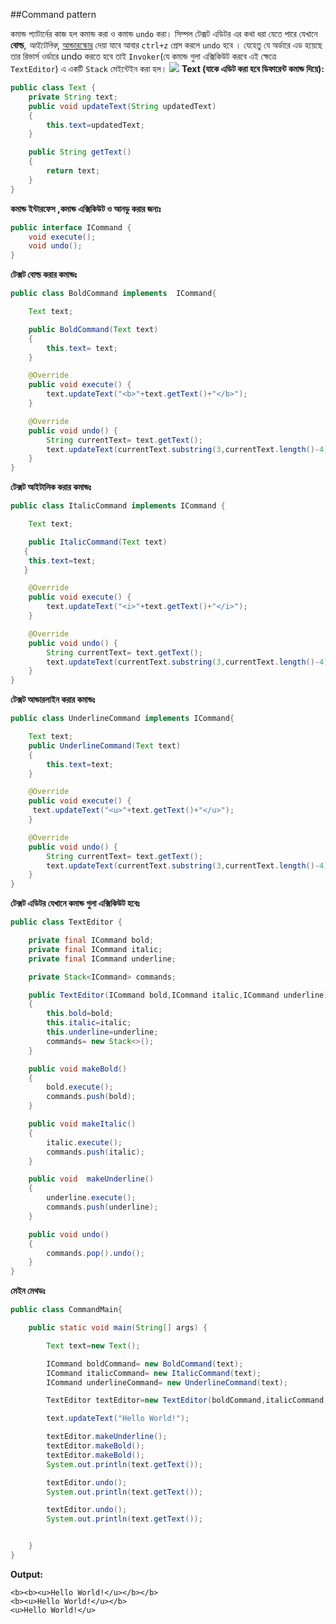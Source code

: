 ##Command pattern

কমান্ড প্যাটার্নের কাজ হল কমান্ড করা ও কমান্ড `undo` করা। সিম্পল টেক্সট এডিটর এর কথা
ধরা যেতে পারে যেখানে **বোল্ড**, _আইটেলিক_, <u>আন্ডারস্কোর</u> দেয়া যাবে আবার `ctrl+z` প্রেস
করলে `undo` হবে । যেহেতু যে অর্ডারে এড হয়েছে তার রিভার্স ওর্ডারে undo করতে হবে তাই
`Invoker`(যে কমান্ড গুলা এক্সিকিউট করবে এই ক্ষেত্রে `TextEditor`) এ একটি `Stack` মেইন্টেইন করা হল। 
<img src="digram.png"/> 
**Text (যাকে এডিট করা হবে ডিফারেন্ট কমান্ড দিয়ে):**
```java
public class Text {
    private String text;
    public void updateText(String updatedText)
    {
        this.text=updatedText;
    }

    public String getText()
    {
        return text;
    }
}
```
**কমান্ড ইন্টারফেস ,কমান্ড এক্সিকিউট ও আনডু করার জন্যঃ**
```java
public interface ICommand {
    void execute();
    void undo();
}
```
**টেক্সট বোল্ড করার কমান্ডঃ**
```java
public class BoldCommand implements  ICommand{

    Text text;

    public BoldCommand(Text text)
    {
        this.text= text;
    }

    @Override
    public void execute() {
        text.updateText("<b>"+text.getText()+"</b>");
    }

    @Override
    public void undo() {
        String currentText= text.getText();
        text.updateText(currentText.substring(3,currentText.length()-4));
    }
}
```
**টেক্সট আইটালিক করার কমান্ডঃ**
```java
public class ItalicCommand implements ICommand {

    Text text;

    public ItalicCommand(Text text)
   {
    this.text=text;
   }

    @Override
    public void execute() {
        text.updateText("<i>"+text.getText()+"</i>");
    }

    @Override
    public void undo() {
        String currentText= text.getText();
        text.updateText(currentText.substring(3,currentText.length()-4));
    }
}
```
**টেক্সট আন্ডারলাইন করার কমান্ডঃ**
```java
public class UnderlineCommand implements ICommand{

    Text text;
    public UnderlineCommand(Text text)
    {
        this.text=text;
    }

    @Override
    public void execute() {
     text.updateText("<u>"+text.getText()+"</u>");
    }

    @Override
    public void undo() {
        String currentText= text.getText();
        text.updateText(currentText.substring(3,currentText.length()-4));
    }
}
```
**টেক্সট এডিটর যেখানে কমান্ড গুলা এক্সিকিউট হবেঃ**
```java
public class TextEditor {

    private final ICommand bold;
    private final ICommand italic;
    private final ICommand underline;

    private Stack<ICommand> commands;

    public TextEditor(ICommand bold,ICommand italic,ICommand underline)
    {
        this.bold=bold;
        this.italic=italic;
        this.underline=underline;
        commands= new Stack<>();
    }

    public void makeBold()
    {
        bold.execute();
        commands.push(bold);
    }

    public void makeItalic()
    {
        italic.execute();
        commands.push(italic);
    }

    public void  makeUnderline()
    {
        underline.execute();
        commands.push(underline);
    }

    public void undo()
    {
        commands.pop().undo();
    }
}
```
**মেইন মেথডঃ**
```java
public class CommandMain{

    public static void main(String[] args) {

        Text text=new Text();

        ICommand boldCommand= new BoldCommand(text);
        ICommand italicCommand= new ItalicCommand(text);
        ICommand underlineCommand= new UnderlineCommand(text);

        TextEditor textEditor=new TextEditor(boldCommand,italicCommand,underlineCommand);

        text.updateText("Hello World!");

        textEditor.makeUnderline();
        textEditor.makeBold();
        textEditor.makeBold();
        System.out.println(text.getText());

        textEditor.undo();
        System.out.println(text.getText());

        textEditor.undo();
        System.out.println(text.getText());


    }
}
```
**Output:**
```
<b><b><u>Hello World!</u></b></b>
<b><u>Hello World!</u></b>
<u>Hello World!</u>
```


